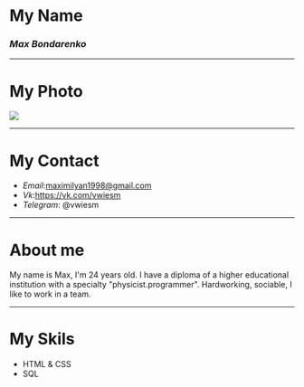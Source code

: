 
# My Name
### _Max Bondarenko_
___
# My Photo
![](E:/rs_school/rsschool-cv/photo.jpg)
___
# My Contact
-  _Email_:maximilyan1998@gmail.com
-  _Vk_:<https://vk.com/vwiesm>
-  _Telegram_: @vwiesm

___

# About me

My name is Max, I'm 24 years old. I have a diploma of a higher educational institution with a specialty "physicist.programmer". Hardworking, sociable, I like to work in a team. 
___
# My Skils
- HTML & CSS
- SQL


